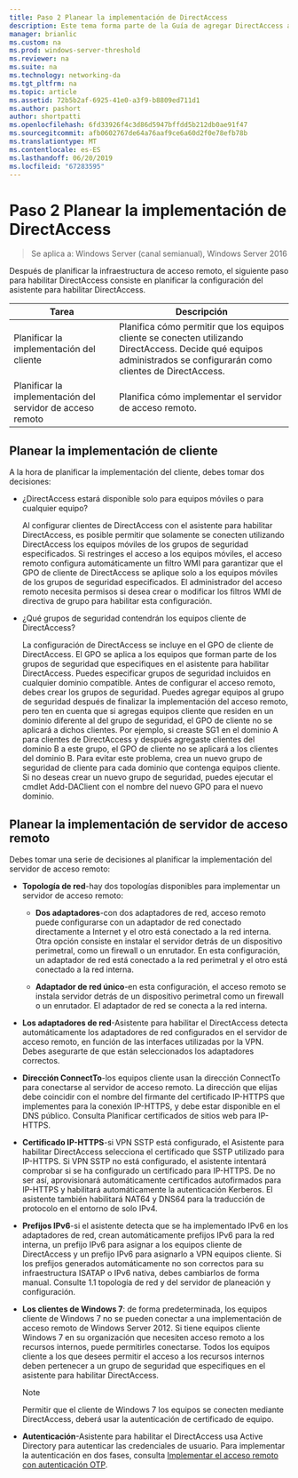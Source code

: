 ```yaml
---
title: Paso 2 Planear la implementación de DirectAccess
description: Este tema forma parte de la Guía de agregar DirectAccess a una implementación de acceso remoto existente (VPN) para Windows Server 2016
manager: brianlic
ms.custom: na
ms.prod: windows-server-threshold
ms.reviewer: na
ms.suite: na
ms.technology: networking-da
ms.tgt_pltfrm: na
ms.topic: article
ms.assetid: 72b5b2af-6925-41e0-a3f9-b8809ed711d1
ms.author: pashort
author: shortpatti
ms.openlocfilehash: 6fd33926f4c3d86d5947bffdd5b212db0ae91f47
ms.sourcegitcommit: afb0602767de64a76aaf9ce6a60d2f0e78efb78b
ms.translationtype: MT
ms.contentlocale: es-ES
ms.lasthandoff: 06/20/2019
ms.locfileid: "67283595"
---
```

# <a name="step-2-plan-the-directaccess-deployment"></a>Paso 2 Planear la implementación de DirectAccess

>Se aplica a: Windows Server (canal semianual), Windows Server 2016

Después de planificar la infraestructura de acceso remoto, el siguiente paso para habilitar DirectAccess consiste en planificar la configuración del asistente para habilitar DirectAccess.  
  
|Tarea|Descripción|  
|----|--------|  
|Planificar la implementación del cliente|Planifica cómo permitir que los equipos cliente se conecten utilizando DirectAccess. Decide qué equipos administrados se configurarán como clientes de DirectAccess.|  
|Planificar la implementación del servidor de acceso remoto|Planifica cómo implementar el servidor de acceso remoto.|  
  
## <a name="bkmk_2_1_client"></a>Planear la implementación de cliente  
A la hora de planificar la implementación del cliente, debes tomar dos decisiones:  
  
-   ¿DirectAccess estará disponible solo para equipos móviles o para cualquier equipo?  
  
    Al configurar clientes de DirectAccess con el asistente para habilitar DirectAccess, es posible permitir que solamente se conecten utilizando DirectAccess los equipos móviles de los grupos de seguridad especificados. Si restringes el acceso a los equipos móviles, el acceso remoto configura automáticamente un filtro WMI para garantizar que el GPO de cliente de DirectAccess se aplique solo a los equipos móviles de los grupos de seguridad especificados. El administrador del acceso remoto necesita permisos si desea crear o modificar los filtros WMI de directiva de grupo para habilitar esta configuración.  
  
-   ¿Qué grupos de seguridad contendrán los equipos cliente de DirectAccess?  
  
    La configuración de DirectAccess se incluye en el GPO de cliente de DirectAccess. El GPO se aplica a los equipos que forman parte de los grupos de seguridad que especifiques en el asistente para habilitar DirectAccess. Puedes especificar grupos de seguridad incluidos en cualquier dominio compatible. Antes de configurar el acceso remoto, debes crear los grupos de seguridad. Puedes agregar equipos al grupo de seguridad después de finalizar la implementación del acceso remoto, pero ten en cuenta que si agregas equipos cliente que residen en un dominio diferente al del grupo de seguridad, el GPO de cliente no se aplicará a dichos clientes. Por ejemplo, si creaste SG1 en el dominio A para clientes de DirectAccess y después agregaste clientes del dominio B a este grupo, el GPO de cliente no se aplicará a los clientes del dominio B. Para evitar este problema, crea un nuevo grupo de seguridad de cliente para cada dominio que contenga equipos cliente. Si no deseas crear un nuevo grupo de seguridad, puedes ejecutar el cmdlet Add-DAClient con el nombre del nuevo GPO para el nuevo dominio.  
  
## <a name="bkmk_2_2_server"></a>Planear la implementación de servidor de acceso remoto  
Debes tomar una serie de decisiones al planificar la implementación del servidor de acceso remoto:  
  
-   **Topología de red**-hay dos topologías disponibles para implementar un servidor de acceso remoto:  
  
    -   **Dos adaptadores**-con dos adaptadores de red, acceso remoto puede configurarse con un adaptador de red conectado directamente a Internet y el otro está conectado a la red interna. Otra opción consiste en instalar el servidor detrás de un dispositivo perimetral, como un firewall o un enrutador. En esta configuración, un adaptador de red está conectado a la red perimetral y el otro está conectado a la red interna.  
  
    -   **Adaptador de red único**-en esta configuración, el acceso remoto se instala servidor detrás de un dispositivo perimetral como un firewall o un enrutador. El adaptador de red se conecta a la red interna.  
  
-   **Los adaptadores de red**-Asistente para habilitar el DirectAccess detecta automáticamente los adaptadores de red configurados en el servidor de acceso remoto, en función de las interfaces utilizadas por la VPN. Debes asegurarte de que están seleccionados los adaptadores correctos.  
  
-   **Dirección ConnectTo**-los equipos cliente usan la dirección ConnectTo para conectarse al servidor de acceso remoto. La dirección que elijas debe coincidir con el nombre del firmante del certificado IP-HTTPS que implementes para la conexión IP-HTTPS, y debe estar disponible en el DNS público. Consulta Planificar certificados de sitios web para IP-HTTPS.  
  
-   **Certificado IP-HTTPS**-si VPN SSTP está configurado, el Asistente para habilitar DirectAccess selecciona el certificado que SSTP utilizado para IP-HTTPS. Si VPN SSTP no está configurado, el asistente intentará comprobar si se ha configurado un certificado para IP-HTTPS. De no ser así, aprovisionará automáticamente certificados autofirmados para IP-HTTPS y habilitará automáticamente la autenticación Kerberos. El asistente también habilitará NAT64 y DNS64 para la traducción de protocolo en el entorno de solo IPv4.  
  
-   **Prefijos IPv6**-si el asistente detecta que se ha implementado IPv6 en los adaptadores de red, crean automáticamente prefijos IPv6 para la red interna, un prefijo IPv6 para asignar a los equipos cliente de DirectAccess y un prefijo IPv6 para asignarlo a VPN equipos cliente. Si los prefijos generados automáticamente no son correctos para su infraestructura ISATAP o IPv6 nativa, debes cambiarlos de forma manual. Consulte 1.1 topología de red y del servidor de planeación y configuración.  
  
-   **Los clientes de Windows 7**: de forma predeterminada, los equipos cliente de Windows 7 no se pueden conectar a una implementación de acceso remoto de Windows Server 2012. Si tiene equipos cliente Windows 7 en su organización que necesiten acceso remoto a los recursos internos, puede permitirles conectarse. Todos los equipos cliente a los que desees permitir el acceso a los recursos internos deben pertenecer a un grupo de seguridad que especifiques en el asistente para habilitar DirectAccess.  
  
    > [!NOTE]
    > Permitir que el cliente de Windows 7 los equipos se conecten mediante DirectAccess, deberá usar la autenticación de certificado de equipo.
  
-   **Autenticación**-Asistente para habilitar el DirectAccess usa Active Directory para autenticar las credenciales de usuario. Para implementar la autenticación en dos fases, consulta [Implementar el acceso remoto con autenticación OTP](../../ras/otp/Deploy-RA-OTP.md).  
  

  


